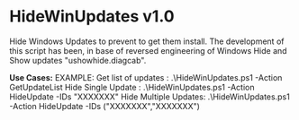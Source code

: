 # HideWinUpdates v1.0
Hide Windows Updates to prevent to get them install.
The development of this script has been, in base of reversed engineering of Windows Hide and Show updates "ushowhide.diagcab".

**Use Cases:** 
EXAMPLE: 
 Get list of updates  : .\HideWinUpdates.ps1 -Action GetUpdateList
 Hide Single Update   : .\HideWinUpdates.ps1 -Action HideUpdate -IDs "XXXXXXX"
 Hide Multiple Updates: .\HideWinUpdates.ps1 -Action HideUpdate -IDs ("XXXXXXX","XXXXXXX")
